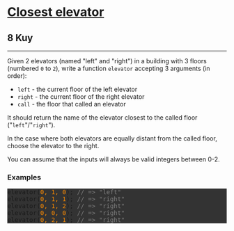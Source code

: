<h1><a href="https://www.codewars.com/kata/5c374b346a5d0f77af500a5a">Closest elevator</a></h1>
<h2>8 Kuy</h2>
<hr>
<p>Given 2 elevators (named "left" and "right") in a building with 3 floors 
(numbered <code>0</code> to <code>2</code>), write a function <code>elevator</code> accepting 3 arguments (in order):</p>

<ul>
<li><code>left</code> - the current floor of the left elevator</li>
<li><code>right</code> - the current floor of the right elevator</li>
<li><code>call</code> - the floor that called an elevator</li>
</ul>

<p>It should return the name of the elevator closest to the called floor ("<code>left</code>"/"<code>right</code>").</p>

<p>In the case where both elevators are equally distant from the called floor, choose the elevator to the right.</p>

<p>You can assume that the inputs will always be valid integers between 0-2.</p>

<h3>Examples</h3>

<div style="background-color: #333333">
<pre>
elevator(<span style="color: darkorange">0, 1, 0</span>); <span style="color: #7f7f7f">// => "left"</span>
elevator(<span style="color: darkorange">0, 1, 1</span>); <span style="color: #7f7f7f">// => "right"</span>
elevator(<span style="color: darkorange">0, 1, 2</span>); <span style="color: #7f7f7f">// => "right"</span>
elevator(<span style="color: darkorange">0, 0, 0</span>); <span style="color: #7f7f7f">// => "right"</span>
elevator(<span style="color: darkorange">0, 2, 1</span>); <span style="color: #7f7f7f">// => "right"</span>
</pre>
</div>